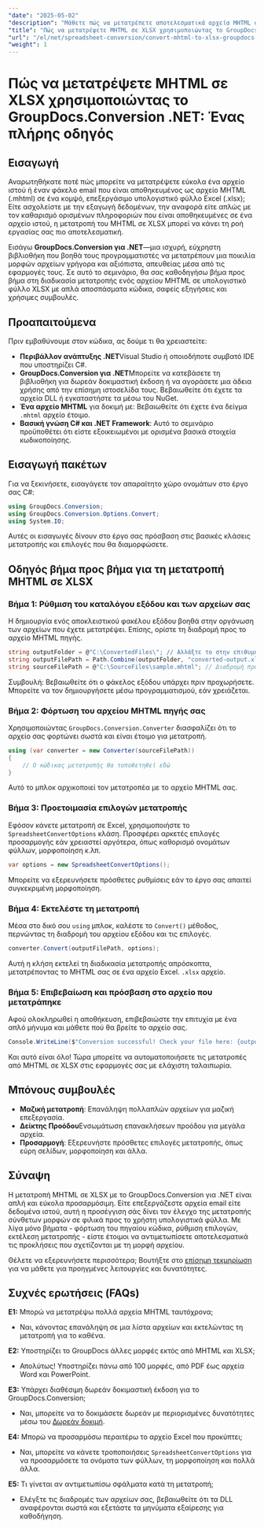 ```yaml
---
"date": "2025-05-02"
"description": "Μάθετε πώς να μετατρέπετε αποτελεσματικά αρχεία MHTML σε μορφή XLSX του Excel χρησιμοποιώντας το GroupDocs.Conversion .NET. Ακολουθήστε αυτόν τον ολοκληρωμένο οδηγό για οδηγίες βήμα προς βήμα και βέλτιστες πρακτικές."
"title": "Πώς να μετατρέψετε MHTML σε XLSX χρησιμοποιώντας το GroupDocs.Conversion .NET™ Ένας πλήρης οδηγός"
"url": "/el/net/spreadsheet-conversion/convert-mhtml-to-xlsx-groupdocs-net/"
"weight": 1
---
```


# Πώς να μετατρέψετε MHTML σε XLSX χρησιμοποιώντας το GroupDocs.Conversion .NET: Ένας πλήρης οδηγός

## Εισαγωγή

Αναρωτηθήκατε ποτέ πώς μπορείτε να μετατρέψετε εύκολα ένα αρχείο ιστού ή έναν φάκελο email που είναι αποθηκευμένος ως αρχείο MHTML (.mhtml) σε ένα κομψό, επεξεργάσιμο υπολογιστικό φύλλο Excel (.xlsx); Είτε ασχολείστε με την εξαγωγή δεδομένων, την αναφορά είτε απλώς με τον καθαρισμό ορισμένων πληροφοριών που είναι αποθηκευμένες σε ένα αρχείο ιστού, η μετατροπή του MHTML σε XLSX μπορεί να κάνει τη ροή εργασίας σας πιο αποτελεσματική.

Εισάγω **GroupDocs.Conversion για .NET**—μια ισχυρή, εύχρηστη βιβλιοθήκη που βοηθά τους προγραμματιστές να μετατρέπουν μια ποικιλία μορφών αρχείων γρήγορα και αξιόπιστα, απευθείας μέσα από τις εφαρμογές τους. Σε αυτό το σεμινάριο, θα σας καθοδηγήσω βήμα προς βήμα στη διαδικασία μετατροπής ενός αρχείου MHTML σε υπολογιστικό φύλλο XLSX με απλά αποσπάσματα κώδικα, σαφείς εξηγήσεις και χρήσιμες συμβουλές.


## Προαπαιτούμενα

Πριν εμβαθύνουμε στον κώδικα, ας δούμε τι θα χρειαστείτε:

- **Περιβάλλον ανάπτυξης .NET**Visual Studio ή οποιοδήποτε συμβατό IDE που υποστηρίζει C#.
- **GroupDocs.Conversion για .NET**Μπορείτε να κατεβάσετε τη βιβλιοθήκη για δωρεάν δοκιμαστική έκδοση ή να αγοράσετε μια άδεια χρήσης από την επίσημη ιστοσελίδα τους. Βεβαιωθείτε ότι έχετε τα αρχεία DLL ή εγκαταστήστε τα μέσω του NuGet.
- **Ένα αρχείο MHTML** για δοκιμή με: Βεβαιωθείτε ότι έχετε ένα δείγμα `.mhtml` αρχείο έτοιμο.
- **Βασική γνώση C# και .NET Framework**: Αυτό το σεμινάριο προϋποθέτει ότι είστε εξοικειωμένοι με ορισμένα βασικά στοιχεία κωδικοποίησης.


## Εισαγωγή πακέτων

Για να ξεκινήσετε, εισαγάγετε τον απαραίτητο χώρο ονομάτων στο έργο σας C#:

```csharp
using GroupDocs.Conversion;
using GroupDocs.Conversion.Options.Convert;
using System.IO;
```

Αυτές οι εισαγωγές δίνουν στο έργο σας πρόσβαση στις βασικές κλάσεις μετατροπής και επιλογές που θα διαμορφώσετε.


## Οδηγός βήμα προς βήμα για τη μετατροπή MHTML σε XLSX

### Βήμα 1: Ρύθμιση του καταλόγου εξόδου και των αρχείων σας

Η δημιουργία ενός αποκλειστικού φακέλου εξόδου βοηθά στην οργάνωση των αρχείων που έχετε μετατρέψει. Επίσης, ορίστε τη διαδρομή προς το αρχείο MHTML πηγής.

```csharp
string outputFolder = @"C:\ConvertedFiles\"; // Αλλάξτε το στην επιθυμητή διαδρομή εξόδου
string outputFilePath = Path.Combine(outputFolder, "converted-output.xlsx");
string sourceFilePath = @"C:\SourceFiles\sample.mhtml"; // Διαδρομή προς το αρχείο MHTML πηγής σας
```

Συμβουλή: Βεβαιωθείτε ότι ο φάκελος εξόδου υπάρχει πριν προχωρήσετε. Μπορείτε να τον δημιουργήσετε μέσω προγραμματισμού, εάν χρειάζεται.


### Βήμα 2: Φόρτωση του αρχείου MHTML πηγής σας

Χρησιμοποιώντας `GroupDocs.Conversion.Converter` διασφαλίζει ότι το αρχείο σας φορτώνει σωστά και είναι έτοιμο για μετατροπή.

```csharp
using (var converter = new Converter(sourceFilePath))
{
    // Ο κώδικας μετατροπής θα τοποθετηθεί εδώ
}
```

Αυτό το μπλοκ αρχικοποιεί τον μετατροπέα με το αρχείο MHTML σας.


### Βήμα 3: Προετοιμασία επιλογών μετατροπής

Εφόσον κάνετε μετατροπή σε Excel, χρησιμοποιήστε το `SpreadsheetConvertOptions` κλάση. Προσφέρει αρκετές επιλογές προσαρμογής εάν χρειαστεί αργότερα, όπως καθορισμό ονομάτων φύλλων, μορφοποίηση κ.λπ.

```csharp
var options = new SpreadsheetConvertOptions();
```

Μπορείτε να εξερευνήσετε πρόσθετες ρυθμίσεις εάν το έργο σας απαιτεί συγκεκριμένη μορφοποίηση.


### Βήμα 4: Εκτελέστε τη μετατροπή

Μέσα στο δικό σου `using` μπλοκ, καλέστε το `Convert()` μέθοδος, περνώντας τη διαδρομή του αρχείου εξόδου και τις επιλογές.

```csharp
converter.Convert(outputFilePath, options);
```

Αυτή η κλήση εκτελεί τη διαδικασία μετατροπής απρόσκοπτα, μετατρέποντας το MHTML σας σε ένα αρχείο Excel. `.xlsx` αρχείο.


### Βήμα 5: Επιβεβαίωση και πρόσβαση στο αρχείο που μετατράπηκε

Αφού ολοκληρωθεί η αποθήκευση, επιβεβαιώστε την επιτυχία με ένα απλό μήνυμα και μάθετε πού θα βρείτε το αρχείο σας.

```csharp
Console.WriteLine($"Conversion successful! Check your file here: {outputFilePath}");
```

Και αυτό είναι όλο! Τώρα μπορείτε να αυτοματοποιήσετε τις μετατροπές από MHTML σε XLSX στις εφαρμογές σας με ελάχιστη ταλαιπωρία.


## Μπόνους συμβουλές

- **Μαζική μετατροπή**: Επανάληψη πολλαπλών αρχείων για μαζική επεξεργασία.
- **Δείκτης Προόδου**Ενσωμάτωση επανακλήσεων προόδου για μεγάλα αρχεία.
- **Προσαρμογή**: Εξερευνήστε πρόσθετες επιλογές μετατροπής, όπως εύρη σελίδων, μορφοποίηση και άλλα.


## Σύναψη

Η μετατροπή MHTML σε XLSX με το GroupDocs.Conversion για .NET είναι απλή και εύκολα προσαρμόσιμη. Είτε επεξεργάζεστε αρχεία email είτε δεδομένα ιστού, αυτή η προσέγγιση σάς δίνει τον έλεγχο της μετατροπής σύνθετων μορφών σε φιλικά προς το χρήστη υπολογιστικά φύλλα. Με λίγα μόνο βήματα - φόρτωση του πηγαίου κώδικα, ρύθμιση επιλογών, εκτέλεση μετατροπής - είστε έτοιμοι να αντιμετωπίσετε αποτελεσματικά τις προκλήσεις που σχετίζονται με τη μορφή αρχείου.

Θέλετε να εξερευνήσετε περισσότερα; Βουτήξτε στο [επίσημη τεκμηρίωση](https://docs.groupdocs.com/conversion/net/) για να μάθετε για προηγμένες λειτουργίες και δυνατότητες.


## Συχνές ερωτήσεις (FAQs)

**Ε1:** Μπορώ να μετατρέψω πολλά αρχεία MHTML ταυτόχρονα;  

- Ναι, κάνοντας επανάληψη σε μια λίστα αρχείων και εκτελώντας τη μετατροπή για το καθένα.

**Ε2:** Υποστηρίζει το GroupDocs άλλες μορφές εκτός από MHTML και XLSX;  

- Απολύτως! Υποστηρίζει πάνω από 100 μορφές, από PDF έως αρχεία Word και PowerPoint.

**Ε3:** Υπάρχει διαθέσιμη δωρεάν δοκιμαστική έκδοση για το GroupDocs.Conversion;  

- Ναι, μπορείτε να το δοκιμάσετε δωρεάν με περιορισμένες δυνατότητες μέσω του [Δωρεάν δοκιμή](https://releases.groupdocs.com/conversion/net/).

**Ε4:** Μπορώ να προσαρμόσω περαιτέρω το αρχείο Excel που προκύπτει;  

- Ναι, μπορείτε να κάνετε τροποποιήσεις `SpreadsheetConvertOptions` για να προσαρμόσετε τα ονόματα των φύλλων, τη μορφοποίηση και πολλά άλλα.

**Ε5:** Τι γίνεται αν αντιμετωπίσω σφάλματα κατά τη μετατροπή;  

- Ελέγξτε τις διαδρομές των αρχείων σας, βεβαιωθείτε ότι τα DLL αναφέρονται σωστά και εξετάστε τα μηνύματα εξαίρεσης για καθοδήγηση.
